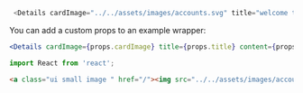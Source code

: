 ```js
 <Details cardImage="../../assets/images/accounts.svg" title="welcome to the details" content="This is adetails sub engagement area" />
```

You can add a custom props to an example wrapper:

```jsx { "props": { "cardImage": "../../assets/images/accounts.svg", "title": "im a title", "content": "Im a content area"  } }
<Details cardImage={props.cardImage} title={props.title} content={props.content}/>

```

```jsx static
import React from 'react';
```


```html
<a class="ui small image " href="/"><img src="../../assets/images/accounts.svg"/></a>
```